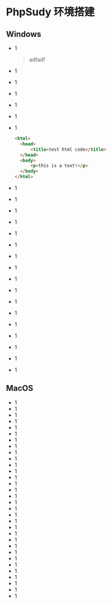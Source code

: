 # PhpSudy 环境搭建

## Windows

- 1
  
  > adfadf

- 1

- 1

- 1

- 1

- 1

- 1
  
  ```html
  <html>
    <head>
        <title>test html code</title>
    </head>
    <body>
        <p>this is a text!</p>
    </body>
  </html>
  ```

- 1

- 1

- 1

- 1

- 1

- 1

- 1

- 1

- 1

- 1

- 1

- 1

- 1

- 1

- 1

- 1

- 1

## MacOS

- 1
- 1
- 1
- 1
- 1
- 1
- 1
- 1
- 1
- 1
- 1
- 1
- 1
- 1
- 1
- 1
- 1
- 1
- 1
- 1
- 1
- 1
- 1
- 1
- 1
- 1
- 1
- 1
- 1
- 1
- 1
- 1
